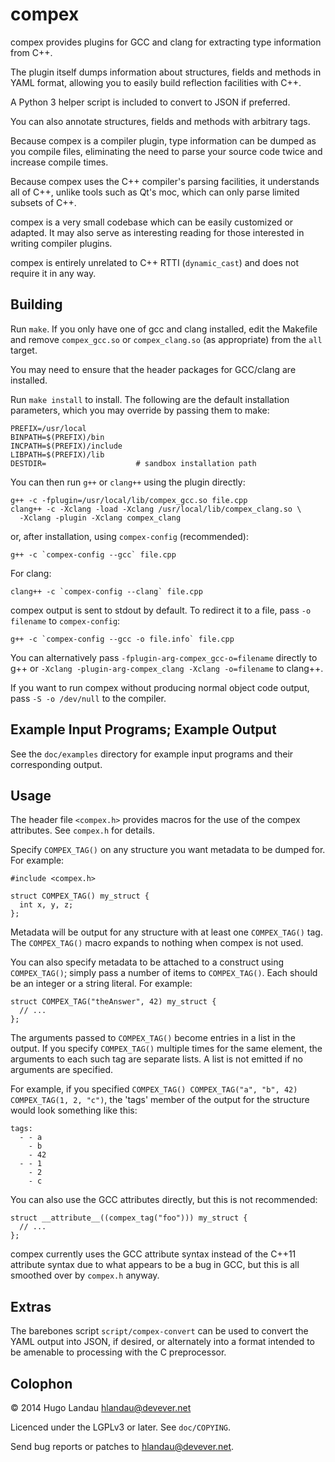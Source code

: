 compex
======

compex provides plugins for GCC and clang for extracting type information from
C++.

The plugin itself dumps information about structures, fields and methods in
YAML format, allowing you to easily build reflection facilities with C++.

A Python 3 helper script is included to convert to JSON if preferred.

You can also annotate structures, fields and methods with arbitrary tags.

Because compex is a compiler plugin, type information can be dumped as you
compile files, eliminating the need to parse your source code twice and
increase compile times.

Because compex uses the C++ compiler's parsing facilities, it understands all
of C++, unlike tools such as Qt's moc, which can only parse limited subsets of
C++.

compex is a very small codebase which can be easily customized or adapted. It
may also serve as interesting reading for those interested in writing compiler
plugins.

compex is entirely unrelated to C++ RTTI (`dynamic_cast`) and does not require
it in any way.

Building
--------
Run `make`. If you only have one of gcc and clang installed, edit the Makefile
and remove `compex_gcc.so` or `compex_clang.so` (as appropriate) from the `all`
target.

You may need to ensure that the header packages for GCC/clang are installed.

Run `make install` to install. The following are the default installation
parameters, which you may override by passing them to make:

    PREFIX=/usr/local
    BINPATH=$(PREFIX)/bin
    INCPATH=$(PREFIX)/include
    LIBPATH=$(PREFIX)/lib
    DESTDIR=                    # sandbox installation path

You can then run `g++` or `clang++` using the plugin directly:

    g++ -c -fplugin=/usr/local/lib/compex_gcc.so file.cpp
    clang++ -c -Xclang -load -Xclang /usr/local/lib/compex_clang.so \
      -Xclang -plugin -Xclang compex_clang

or, after installation, using `compex-config` (recommended):

    g++ -c `compex-config --gcc` file.cpp

For clang:

    clang++ -c `compex-config --clang` file.cpp

compex output is sent to stdout by default. To redirect it to a file, pass `-o
filename` to `compex-config`:

    g++ -c `compex-config --gcc -o file.info` file.cpp

You can alternatively pass `-fplugin-arg-compex_gcc-o=filename` directly to g++
or `-Xclang -plugin-arg-compex_clang -Xclang -o=filename` to clang++.

If you want to run compex without producing normal object code output, pass
`-S -o /dev/null` to the compiler.

Example Input Programs; Example Output
--------------------------------------
See the `doc/examples` directory for example input programs and their
corresponding output.

Usage
-----
The header file `<compex.h>` provides macros for the use of the compex
attributes. See `compex.h` for details.

Specify `COMPEX_TAG()` on any structure you want metadata to be dumped for. For
example:

    #include <compex.h>

    struct COMPEX_TAG() my_struct {
      int x, y, z;
    };

Metadata will be output for any structure with at least one `COMPEX_TAG()` tag.
The `COMPEX_TAG()` macro expands to nothing when compex is not used.

You can also specify metadata to be attached to a construct using `COMPEX_TAG()`;
simply pass a number of items to `COMPEX_TAG()`. Each should be an integer or a
string literal. For example:

    struct COMPEX_TAG("theAnswer", 42) my_struct {
      // ...
    };

The arguments passed to `COMPEX_TAG()` become entries in a list in the output.
If you specify `COMPEX_TAG()` multiple times for the same element, the
arguments to each such tag are separate lists. A list is not emitted if no
arguments are specified.

For example, if you specified
`COMPEX_TAG() COMPEX_TAG("a", "b", 42) COMPEX_TAG(1, 2, "c")`,
the 'tags' member of the output for the structure would look something like
this:

    tags:
      - - a
        - b
        - 42
      - - 1
        - 2
        - c

You can also use the GCC attributes directly, but this is not recommended:

    struct __attribute__((compex_tag("foo"))) my_struct {
      // ...
    };

compex currently uses the GCC attribute syntax instead of the C++11 attribute
syntax due to what appears to be a bug in GCC, but this is all smoothed over by
`compex.h` anyway.

Extras
------
The barebones script `script/compex-convert` can be used to convert the YAML
output into JSON, if desired, or alternately into a format intended to be
amenable to processing with the C preprocessor.

Colophon
--------
© 2014 Hugo Landau <hlandau@devever.net>

Licenced under the LGPLv3 or later. See `doc/COPYING`.

Send bug reports or patches to <hlandau@devever.net>.
